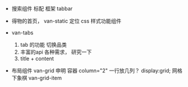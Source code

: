 - 搜索组件
  标配 框架  tabbar

- 得物的首页， 
  van-static 定位  css 样式功能组件

- van-tabs
  1. tab 的功能  切换品类
  2.  丰富的api  各种需求， 研究一下
  3. title +  content

- 布局组件
  van-grid  申明 容器  column="2"  一行放几列？  display:grid;  网格  下象棋
   van-grid-item